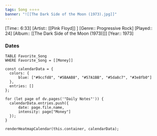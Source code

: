 ```yaml
---
tags: Song ⭐⭐⭐⭐ 
banner: "![[The Dark Side of the Moon (1973).jpg]]"
---
```

[Time:: 6:33]
[Artist:: [[Pink Floyd]] ]
[Genre:: Progressive Rock]
[Played:: 24]
[Album:: [[The Dark Side of the Moon (1973)]]]
[Year:: 1973]
### Dates
````dataview
TABLE Favorite_Song
WHERE Favorite_Song = [[Money]]
````
  ```dataviewjs
const calendarData = { 
	colors: { 
		blue: ["#9ccfd8", "#5BAAB8", "#57A1BB", "#5da8c7", "#3e8fb0"] 
	}, 
	entries: [] 
}; 

for (let page of dv.pages('"Daily Notes"')) { 
	calendarData.entries.push({ 
		date: page.file.name, 
		intensity: page["Money"]
	}); 
} 

renderHeatmapCalendar(this.container, calendarData);
```
